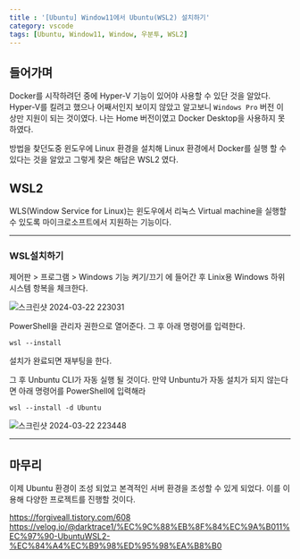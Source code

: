 ```yaml
---
title : '[Ubuntu] Window11에서 Ubuntu(WSL2) 설치하기'
category: vscode
tags: [Ubuntu, Window11, Window, 우분투, WSL2]
---
```


## 들어가며
Docker를 시작하려던 중에 Hyper-V 기능이 있어야 사용할 수 있단 것을 알았다. Hyper-V를 킬려고 했으나 어째서인지 보이지 않았고 알고보니 `Windows Pro` 버전 이상만 지원이 되는 것이였다. 나는 Home 버전이였고 Docker Desktop을 사용하지 못하였다.

방법을 찾던도중 윈도우에 Linux 환경을 설치해 Linux 환경에서 Docker를 실행 할 수 있다는 것을 알았고 그렇게 찾은 해답은 WSL2 였다.

## WSL2
WLS(Window Service for Linux)는 윈도우에서 리눅스 Virtual machine을 실행할 수 있도록 마이크로소프트에서 지원하는 기능이다.

---

### WSL설치하기
제어판 > 프로그램 > Windows 기능 켜기/끄기 에 들어간 후 Linix용 Windows 하위 시스템 항복을 체크한다.

![스크린샷 2024-03-22 223031](https://github.com/mohitto55/mohitto55.github.io/assets/154340583/c7cfecd1-3618-42a2-b85e-a611e472df2a)

PowerShell을 관리자 권한으로 열어준다. 그 후 아래 명령어를 입력한다.

```
wsl --install
```

설치가 완료되면 재부팅을 한다.

그 후 Unbuntu CLI가 자동 실행 될 것이다.
만약 Unbuntu가 자동 설치가 되지 않는다면 아래 명령어를 PowerShell에 입력해라
```
wsl --install -d Ubuntu
```

![스크린샷 2024-03-22 223448](https://github.com/mohitto55/mohitto55.github.io/assets/154340583/6be99b3f-7460-4fb1-ac05-c316519b24e6)

---

## 마무리
이제 Ubuntu 환경이 조성 되었고 본격적인 서버 환경을 조성할 수 있게 되었다. 이를 이용해 다양한 프로젝트를 진행할 것이다.



<div class='Reference'>
<div class='callout-header'> </div>
<p>
<a href='https://forgiveall.tistory.com/608'>https://forgiveall.tistory.com/608</a>
<a href='https://velog.io/@darktrace1/%EC%9C%88%EB%8F%84%EC%9A%B011%EC%97%90-UbuntuWSL2-%EC%84%A4%EC%B9%98%ED%95%98%EA%B8%B0'>https://velog.io/@darktrace1/%EC%9C%88%EB%8F%84%EC%9A%B011%EC%97%90-UbuntuWSL2-%EC%84%A4%EC%B9%98%ED%95%98%EA%B8%B0</a>
</p>
</div>